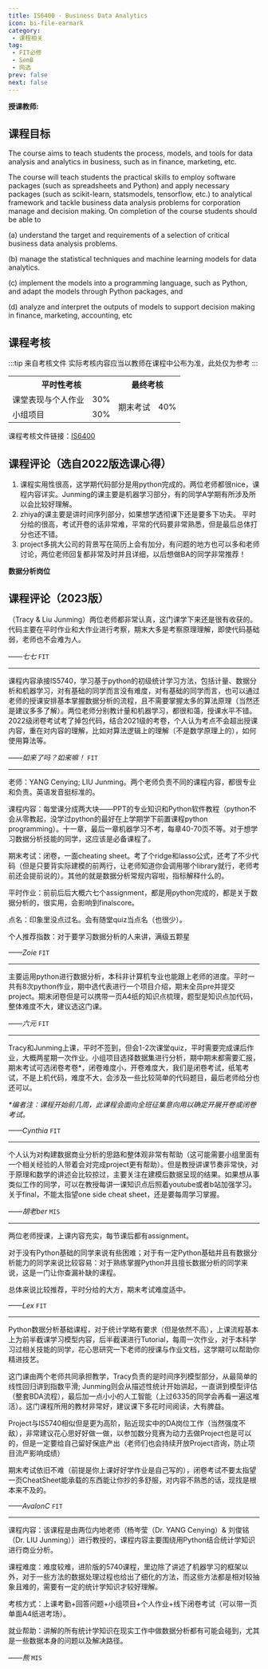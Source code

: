 ```yaml
---
title: IS6400 - Business Data Analytics
icon: bi-file-earmark
category:
 - 课程相关
tag:
 - FIT必修
 - SemB
 - 网选
prev: false
next: false
---
```


**授课教师:**

<VPBanner
  title = "刘俊铭（Prof. LIU Junming）"
  content = "Assistant Professor"
  logo = "https://www.cb.cityu.edu.hk/portfolio/photos/xjunmiliu.jpg.pagespeed.ic.iYN90HXQeP.webp"
  :actions = '[  
        {
            text: "详细信息",
            link: "https://www.cb.cityu.edu.hk/People-and-Research/People/People-Details?eid=junmiliu"
        },
    ]'
/>
<!-- more -->

## 课程目标

The course aims to teach students the process, models, and tools for data analysis and analytics in business, such as in finance, marketing, etc.  

The course will teach students the practical skills to employ software packages (such as spreadsheets and Python) and apply necessary packages (such as scikit-learn, statsmodels, tensorflow, etc.) to analytical framework and tackle business data analysis problems for corporation manage and decision making.  On completion of the course students should be able to

(a) understand the target and requirements of a selection of critical business data analysis problems.

(b) manage the statistical techniques and machine learning models for data analytics.

(c) implement the models into a programming language, such as Python, and adapt the models through Python packages, and

(d) analyze and interpret the outputs of models to support decision making in finance, marketing, accounting, etc

## 课程考核

:::tip 来自考核文件
实际考核内容应当以教师在课程中公布为准，此处仅为参考
:::

<table>
    <tr>
        <th colspan=2>
            平时性考核
        </th>
        <th colspan=2>
            最终考核
        </th>
    </tr>
    <tr>
        <td>
            课堂表现与个人作业
        </td>
        <td>
            30%
        </td>
        <td rowspan=2>
            期末考试
        </td>
        <td rowspan=2>
            40%
        </td>
    </tr>
    <tr>
        <td>
            小组项目
        </td>
        <td>
            30%
        </td>
    </tr>
</table>

课程考核文件链接：[IS6400](https://www.cityu.edu.hk/catalogue/pg/202324/course/IS6400.pdf)

## 课程评论（选自2022版选课心得）

1. 课程实用性很高，这学期代码部分是用python完成的。两位老师都很nice，课程内容详实。Junming的课主要是机器学习部分，有的同学A学期有所涉及所以会比较好理解。
2. zhiya的课主要是讲时间序列部分，如果想学透彻课下还是要多下功夫。 平时分给的很高，考试开卷的话非常难，平常的代码要非常熟悉，但是最后总体打分也还不错。
3. project多挑大公司的背景写在简历上会有加分，有问题的地方也可以多和老师讨论，两位老师回复都非常及时并且详细，以后想做BA的同学非常推荐！

**数据分析岗位**

## 课程评论（2023版）

（Tracy & Liu Junming）两位老师都非常认真，这门课学下来还是很有收获的。代码主要在平时作业和大作业进行考察，期末大多是考察原理理解，即使代码基础弱，老师也不会难为人。

_——七七_ `FIT`

---

课程内容承接IS5740，学习基于python的初级统计学习方法，包括计量、数据分析和机器学习，对有基础的同学而言没有难度，对有基础的同学而言，也可以通过老师的授课安排基本掌握数据分析的流程，且不需要掌握太多的算法原理（当然还是建议多多了解）。两位老师分别教计量和机器学习，都很和蔼，授课水平不错。2022级闭卷考试考了掉包代码，结合2021级的考卷，个人认为考点不会超出授课内容，重在对内容的理解，比如对算法逻辑上的理解（不是数学原理上的），如何使用算法等。

_——如来了吗？如来嘛！_ `FIT`

---

老师：YANG Cenying; LIU Junming。两个老师负责不同的课程内容，都很专业和负责。英语发音挺标准的。

课程内容：每堂课分成两大块——PPT的专业知识和Python软件教程（python不会从零教起，没学过python的最好在上学期学下前置课程python programming）。十一章，最后一章机器学习不考，每章40-70页不等。对于想学习数据分析技能的同学，这应该是必备课程了。

期末考试：闭卷，一面cheating sheet。考了个ridge和lasso公式，还考了不少代码（但是只要背实际建模的前两行，让老师知道你会调用哪个library就行，老师考前还会提前说的）。其他的就是数据分析常规内容啦，指标解释什么的。

平时作业：前前后后大概六七个assignment，都是用python完成的，都是关于数据分析的，很实用，会影响到finalscore。

点名：印象里没点过名。会有随堂quiz当点名（也很少）。

个人推荐指数：对于要学习数据分析的人来讲，满级五颗星

_——Zoie_ `FIT`

---

主要运用python进行数据分析，本科非计算机专业也能跟上老师的进度。平时一共有8次python作业，期中选代表进行一个项目介绍，期末全员pre并提交project。期末闭卷但是可以携带一页A4纸的知识点梳理，题型是知识点加代码，整体难度不大，建议选这门课。

_——六元_ `FIT`

---
Tracy和Junming上课，平时不签到，但会1-2次课堂quiz，平时需要完成课后作业，大概两星期一次作业。小组项目选择数据集进行分析，期中期末都需要汇报，期末考试可选闭卷考卷*，闭卷难度小，开卷难度大，我们是闭卷考试，纸笔考试，不是上机代码，难度不大，会涉及一些比较简单的代码题目，最后老师给分也还可以。

_*编者注：课程开始前几周，此课程会面向全班征集意向用以确定开展开卷或闭卷考试。_

_——Cynthia_ `FIT`

---

个人认为对构建数据商业分析的思路和整体观非常有帮助（这可能需要小组里面有一个相关经验的人带着会对完成project更有帮助）。但是教授讲课节奏非常快，对于原理和数学的讲述会比较掠过，主要关注在建模后数据呈现的结果。如果想从事类似工作的同学，可以在教授每讲一课知识点后照着youtube或者b站加强学习。关于final，不能太指望one side cheat sheet，还是要每周学习掌握。

_——胡老ber_ `MIS`

---

两位老师授课，上课内容充实，每节课后都有assignment。

对于没有Python基础的同学来说有些困难；对于有一定Python基础并且有数据分析能力的同学来说比较容易：对于熟练掌握Python并且擅长数据分析的同学来说，这是一门让你查漏补缺的课程。

总体来说比较推荐，平时分给的大方，期末考试难度适中。

_——Lex_ `FIT`

---

Python数据分析基础课程，对于统计学略有要求（但是依然不高），上课流程基本上为前半截课学习模型内容，后半截课进行Tutorial，每周一次作业，对于本科学习过相关技能的同学，花心思研究一下老师的授课与作业文档，这学期可以帮助你精进技艺。

这门课由两个老师共同承担教学，Tracy负责的是时间序列模型部分，从最简单的线性回归讲到指数平滑; Junming则会从描述性统计开始讲起，一直讲到模型评估（整套BDA流程），最后加一点小小的人工智能（上过6335的同学会再看一遍这堆活）。这门课程所用的教材非常好，建议课下多花时间阅读，大有脾益。

Project与IS5740相似但是更为高阶，贴近现实中的DA岗位工作（当然强度不敌），非常建议花心思好好做一做，以参加数分竞赛为动力去做Project也是可以的，但是一定要给自己留好保底产出（老师们也会持续开放Project咨询，防止项目流产影响成绩）

期末考试依旧不难（前提是你上课好好学作业是自己写的），闭卷考试不要太指望一页CheatSheet能承载的东西能让你抄的多舒服，对内容不熟悉的话，现找是根本来不及的。

_——AvalonC_ `FIT`

---

课程内容：该课程是由两位内地老师（杨岑莹（Dr. YANG Cenying）& 刘俊铭（Dr. LIU Junming））进行教授的，课程内容主要围绕用Python结合统计学知识进行商业分析。

课程难度：难度较难，进阶版的5740课程，里边除了讲述了机器学习的框架以外，对于一些方法的数据处理过程也给出了细化的方法，而这些方法都是相对较抽象且难的，需要有一定的统计学知识才较好理解。

考核方式：上课考勤+回答问题+小组项目+个人作业+线下闭卷考试（可以带一页单面A4纸进考场）。

就业帮助：讲解的所有统计学知识在现实工作中做数据分析都有可能会碰到，尤其是一些数据本身的问题以及解决路径。

_——熊_ `MIS`
